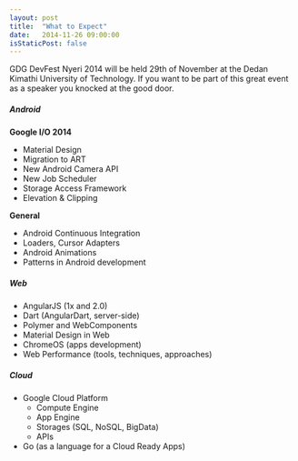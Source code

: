 ```yaml
---
layout: post
title:  "What to Expect"
date:   2014-11-26 09:00:00
isStaticPost: false
---
```

GDG DevFest Nyeri 2014 will be held 29th of November at the Dedan Kimathi University of Technology. If you want to be part of this great event as a speaker you knocked at the good door.


##### Android

__Google I/O 2014__

* Material Design
* Migration to ART
* New Android Camera API
* New Job Scheduler
* Storage Access Framework
* Elevation & Clipping

__General__

* Android Continuous Integration
* Loaders, Cursor Adapters
* Android Animations
* Patterns in Android development

##### Web

* AngularJS (1x and 2.0)
* Dart (AngularDart, server-side)
* Polymer and WebComponents
* Material Design in Web
* ChromeOS (apps development)
* Web Performance (tools, techniques, approaches)


##### Cloud

* Google Cloud Platform
  * Compute Engine
  * App Engine
  * Storages (SQL, NoSQL, BigData)
  * APIs
* Go (as a language for a Cloud Ready Apps)



